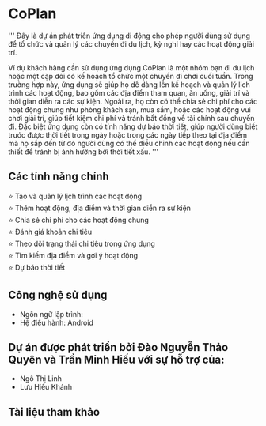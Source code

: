 # CoPlan
'''
Đây là dự án phát triển ứng dụng di động cho phép người dùng sử dụng để tổ chức và quản lý các chuyến đi du lịch, kỳ nghỉ hay các hoạt động giải trí.

Ví dụ khách hàng cần sử dụng ứng dụng CoPlan là một nhóm bạn đi du lịch hoặc một cặp đôi có kế hoạch tổ chức một chuyến đi chơi cuối tuần. Trong trường hợp này, ứng dụng sẽ giúp họ dễ dàng lên kế hoạch và quản lý lịch trình các hoạt động, bao gồm các địa điểm tham quan, ăn uống, giải trí và thời gian diễn ra các sự kiện. Ngoài ra, họ còn có thể chia sẻ chi phí cho các hoạt động chung như phòng khách sạn, mua sắm, hoặc các hoạt động vui chơi giải trí, giúp tiết kiệm chi phí và tránh bất đồng về tài chính sau chuyến đi. Đặc biệt ứng dụng còn có tính năng dự báo thời tiết, giúp người dùng biết trước được thời tiết trong ngày hoặc trong các ngày tiếp theo tại địa điểm mà họ sắp đến từ đó người dùng có thể điều chỉnh các hoạt động nếu cần thiết để tránh bị ảnh hưởng bởi thời tiết xấu.
'''
## Các tính năng chính
&#x2B50; Tạo và quản lý lịch trình các hoạt động  
&#x2B50; Thêm hoạt động, địa điểm và thời gian diễn ra sự kiện  
&#x2B50; Chia sẻ chi phí cho các hoạt động chung  
&#x2B50; Đánh giá khoản chi tiêu  
&#x2B50; Theo dõi trạng thái chi tiêu trong ứng dụng  
&#x2B50; Tìm kiếm địa điểm và gợi ý hoạt động  
&#x2B50; Dự báo thời tiết  
## Công nghệ sử dụng
* Ngôn ngữ lập trình: 
* Hệ điều hành: Android
## Dự án được phát triển bởi Đào Nguyễn Thảo Quyên và Trần Minh Hiếu với sự hỗ trợ của:
* Ngô Thị Linh 
* Lưu Hiểu Khánh
## Tài liệu tham khảo
